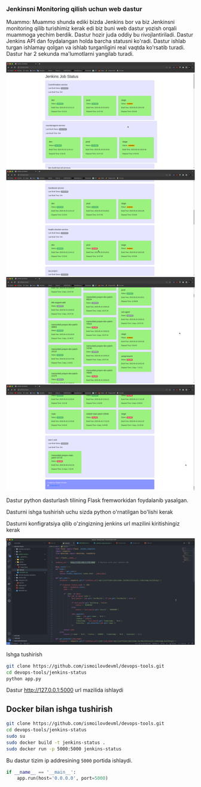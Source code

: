 ### Jenkinsni Monitoring qilish uchun web dastur

Muammo: Muammo shunda ediki bizda Jenkins bor va biz Jenkinsni monitoring qilib turishimiz kerak edi biz buni web dastur yozish orqali muammoga yechim berdik. Dastur hozir juda oddiy bu rivojlantiriladi.
Dastur Jenkins API dan foydalangan holda barcha statusni ko'radi. Dastur ishlab turgan ishlamay qolgan va ishlab turganligini real vaqtda ko'rsatib turadi. Dastur har 2 sekunda ma'lumotlarni yangilab turadi.

![alt text](https://github.com/ismoilovdevml/devops-tools/blob/master/jenkins-status/assets/jenkins-status3.png)
![alt text](https://github.com/ismoilovdevml/devops-tools/blob/master/jenkins-status/assets/jenkins-status4.png)
![alt text](https://github.com/ismoilovdevml/devops-tools/blob/master/jenkins-status/assets/jenkins-status2.png)
![alt text](https://github.com/ismoilovdevml/devops-tools/blob/master/jenkins-status/assets/jenkins-status1.png)

Dastur python dasturlash tilining Flask fremworkidan foydalanib yasalgan.

Dasturni ishga tushirish uchu sizda python o'rnatilgan bo'lishi kerak

Dasturni konfigratsiya qilib o'zingizning jenkins url mazilini kiritishingiz kerak

![alt text](https://github.com/ismoilovdevml/devops-tools/blob/master/jenkins-status/assets/image.png)



Ishga tushirish

```bash
git clone https://github.com/ismoilovdevml/devops-tools.git
cd devops-tools/jenkins-status
python app.py
```

Dastur http://127.0.0.1:5000 url mazilida ishlaydi

## Docker bilan ishga tushirish

```bash
git clone https://github.com/ismoilovdevml/devops-tools.git
cd devops-tools/jenkins-status
sudo su
sudo docker build -t jenkins-status .
sudo docker run -p 5000:5000 jenkins-status
```

Bu dastur tizim ip addresining `5000` portida ishlaydi.

```python
if __name__ == '__main__':
    app.run(host='0.0.0.0', port=5000)
```
